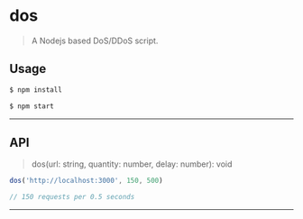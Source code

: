# dos
> A Nodejs based DoS/DDoS script.

## Usage

```bash
$ npm install

$ npm start
```

---

## API

> dos(url: string, quantity: number, delay: number): void

```js
dos('http://localhost:3000', 150, 500)

// 150 requests per 0.5 seconds
```

---